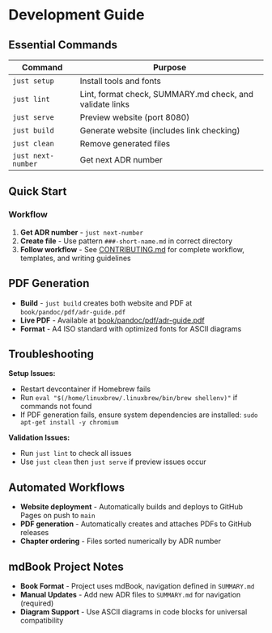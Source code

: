 # Development Guide

## Essential Commands

| Command | Purpose |
|---------|---------|
| `just setup` | Install tools and fonts |
| `just lint` | Lint, format check, SUMMARY.md check, and validate links |
| `just serve` | Preview website (port 8080) |
| `just build` | Generate website (includes link checking) |
| `just clean` | Remove generated files |
| `just next-number` | Get next ADR number |

## Quick Start

### Workflow
1. **Get ADR number** - `just next-number`
2. **Create file** - Use pattern `###-short-name.md` in correct directory
3. **Follow workflow** - See [CONTRIBUTING.md](CONTRIBUTING.md) for complete workflow, templates, and writing guidelines

## PDF Generation

- **Build** - `just build` creates both website and PDF at `book/pandoc/pdf/adr-guide.pdf`
- **Live PDF** - Available at [book/pandoc/pdf/adr-guide.pdf](book/pandoc/pdf/adr-guide.pdf)
- **Format** - A4 ISO standard with optimized fonts for ASCII diagrams

## Troubleshooting

**Setup Issues:**

- Restart devcontainer if Homebrew fails
- Run `eval "$(/home/linuxbrew/.linuxbrew/bin/brew shellenv)"` if commands not found
- If PDF generation fails, ensure system dependencies are installed: `sudo apt-get install -y chromium`

**Validation Issues:**

- Run `just lint` to check all issues
- Use `just clean` then `just serve` if preview issues occur

## Automated Workflows

- **Website deployment** - Automatically builds and deploys to GitHub Pages on push to `main`
- **PDF generation** - Automatically creates and attaches PDFs to GitHub releases  
- **Chapter ordering** - Files sorted numerically by ADR number

## mdBook Project Notes

- **Book Format** - Project uses mdBook, navigation defined in `SUMMARY.md`
- **Manual Updates** - Add new ADR files to `SUMMARY.md` for navigation (required)
- **Diagram Support** - Use ASCII diagrams in code blocks for universal compatibility
